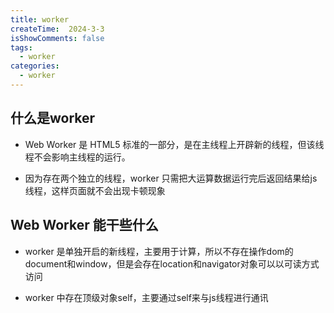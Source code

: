 ```yaml
---
title: worker
createTime:  2024-3-3
isShowComments: false 
tags:
  - worker
categories:
  - worker
---
```


## 什么是worker

- Web Worker 是 HTML5 标准的一部分，是在主线程上开辟新的线程，但该线程不会影响主线程的运行。

- 因为存在两个独立的线程，worker 只需把大运算数据运行完后返回结果给js线程，这样页面就不会出现卡顿现象

## Web Worker 能干些什么

- worker 是单独开启的新线程，主要用于计算，所以不存在操作dom的document和window，但是会存在location和navigator对象可以以可读方式访问

- worker 中存在顶级对象self，主要通过self来与js线程进行通讯


